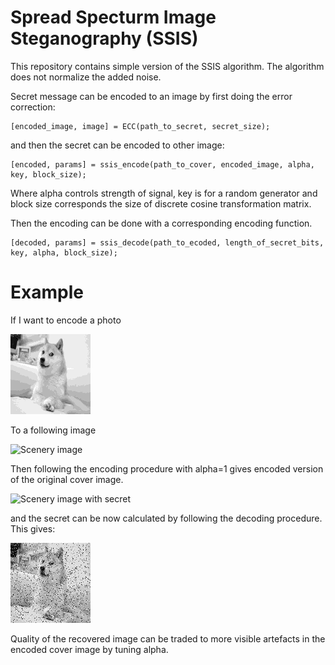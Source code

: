 # Spread Specturm Image Steganography (SSIS)

This repository contains simple version of the SSIS algorithm. The algorithm does not normalize the added noise.

Secret message can be encoded to an image by first doing the error correction:

```
[encoded_image, image] = ECC(path_to_secret, secret_size);
```

and then the secret can be encoded to other image:

```
[encoded, params] = ssis_encode(path_to_cover, encoded_image, alpha, key, block_size);
```

Where alpha controls strength of signal, key is for a random generator and block size corresponds the size of discrete cosine transformation matrix.

Then the encoding can be done with a corresponding encoding function.

```
[decoded, params] = ssis_decode(path_to_ecoded, length_of_secret_bits, key, alpha, block_size);
```

# Example

If I want to encode a photo 

![Doge meme](secret_image.png)

To a following image

![Scenery image](original_image.png)

Then following the encoding procedure with alpha=1 gives encoded version of the original cover image.

![Scenery image with secret](encoded_image.png)

and the secret can be now calculated by following the decoding procedure. This gives:

![Recovered secret](decoded_secret.png)

Quality of the recovered image can be traded to more visible artefacts in the encoded cover image by tuning alpha.